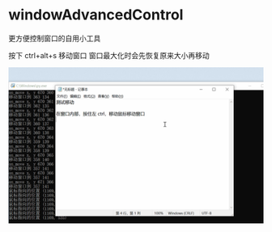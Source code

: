 # windowAdvancedControl

更方便控制窗口的自用小工具

按下 ctrl+alt+s 移动窗口
窗口最大化时会先恢复原来大小再移动

![image](https://github.com/GitFlzy/windowAdvancedControl/blob/master/demo.gif)

